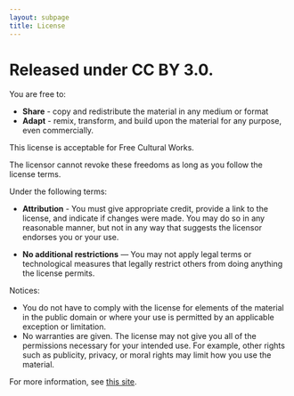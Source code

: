 ```yaml
---
layout: subpage
title: License
---
```


# Released under CC BY 3.0.

You are free to:  
- **Share** - copy and redistribute the material in any medium or format
- **Adapt** - remix, transform, and build upon the material for any purpose, even commercially.

This license is acceptable for Free Cultural Works.

The licensor cannot revoke these freedoms as long as you follow the license terms.

Under the following terms:  
- **Attribution** - You must give appropriate credit, provide a link to the license, and indicate if changes were made. You may do so in any reasonable manner, but not in any way that suggests the licensor endorses you or your use.

- **No additional restrictions** — You may not apply legal terms or technological measures that legally restrict others from doing anything the license permits.

Notices:  
- You do not have to comply with the license for elements of the material in the public domain or where your use is permitted by an applicable exception or limitation.
- No warranties are given. The license may not give you all of the permissions necessary for your intended use. For example, other rights such as publicity, privacy, or moral rights may limit how you use the material.

For more information, see [this site](https://creativecommons.org/licenses/by/3.0/us/legalcode).
